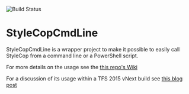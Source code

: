 ![Build Status](https://richardfennell.visualstudio.com/DefaultCollection/_apis/public/build/definitions/670b3a60-2021-47ab-a88b-d76ebd888a2f/9/badge)
# StyleCopCmdLine
StyleCopCmdLine is a wrapper project to make it possible to easily call StyleCop from a command line or a PowerShell script.

For more details on the usage see the [this repo's Wiki](https://github.com/rfennell/StyleCopCmdLine/wiki)

For a discussion of its usage within a TFS 2015 vNext build see [this blog post](http://blogs.blackmarble.co.uk/blogs/rfennell/post/2015/04/03/Running-StyleCop-from-the-command-line-and-in-a-TFS-2015-vNext-build.aspx)

